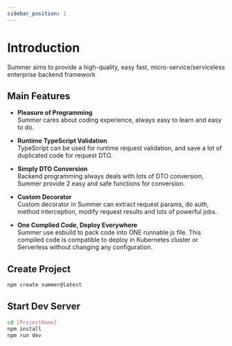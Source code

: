 ```yaml
---
sidebar_position: 1
---
```


# Introduction
Summer aims to provide a high-quality, easy fast, micro-service/serviceless enterprise backend framework

## Main Features

- **Pleasure of Programming**<br/>
  Summer cares about coding experience, always easy to learn and easy to do.

- **Runtime TypeScript Validation**<br/>
  TypeScript can be used for runtime request validation, and save a lot of duplicated code for request DTO.

- **Simply DTO Conversion**<br/>
  Backend programming always deals with lots of DTO conversion, Summer provide 2 easy and safe functions for conversion.

- **Custom Decorator**<br/>
  Custom decorator in Summer can extract request params, do auth, method interception, modify request results and lots of powerful jobs.

- **One Complied Code, Deploy Everywhere**<br/>
  Summer use esbuild to pack code into ONE runnable js file. This compiled code is compatible to deploy in Kubernetes cluster or Serverless without changing any configuration.


## Create Project

```bash
npm create summer@latest
```

## Start Dev Server

```bash
cd [ProjectName]
npm install
npm run dev
```
